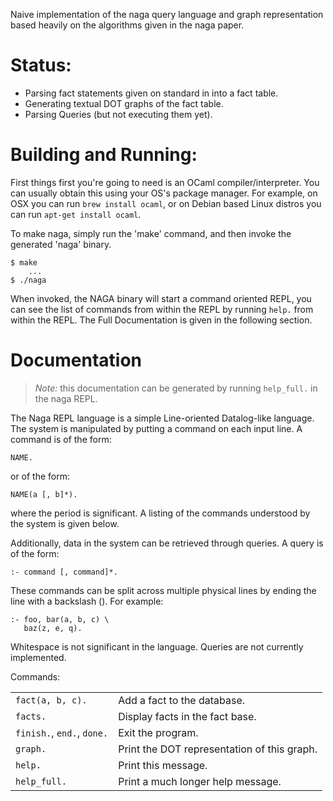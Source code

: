 Naive implementation of the naga query language and graph representation based
heavily on the algorithms given in the naga paper.

# Status:

* Parsing fact statements given on standard in into a fact table.
* Generating textual DOT graphs of the fact table.
* Parsing Queries (but not executing them yet).

# Building and Running:

First things first you're going to need is an OCaml compiler/interpreter. You
can usually obtain this using your OS's package manager. For example, on OSX
you can run `brew install ocaml`, or on Debian based Linux distros you can run
`apt-get install ocaml`.

To make naga, simply run the 'make' command, and then invoke the generated
'naga' binary.

    $ make
        ...
    $ ./naga

When invoked, the NAGA binary will start a command oriented REPL, you can
see the list of commands from within the REPL by running `help.` from
within the REPL. The Full Documentation is given in the following section.

# Documentation

> *Note:* this documentation can be generated by running `help_full.` in the
> naga REPL.

The Naga REPL language is a simple Line-oriented Datalog-like language.
The system is manipulated by putting a command on each input line. A command
is of the form: 

    NAME.

or of the form:

    NAME(a [, b]*).

where the period is significant. A listing of the commands understood 
by the system is given below.

Additionally, data in the system can be retrieved through queries. A query is of
the form:

    :- command [, command]*.

These commands can be split across multiple physical lines by ending the line
with a backslash (\). For example:

    :- foo, bar(a, b, c) \
       baz(z, e, q).

Whitespace is not significant in the language. Queries are not currently
implemented.

Commands:

|                            |                             |
|----------------------------|-----------------------------|
| `fact(a, b, c).`           | Add a fact to the database. |
| `facts.`                   | Display facts in the fact base. |
| `finish.`, `end.`, `done.` | Exit the program. |
| `graph.`                   | Print the DOT representation of this graph. |
| `help.`                    | Print this message. |
| `help_full.`               | Print a much longer help message. |
